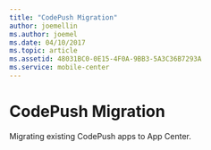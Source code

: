 ```yaml
---
title: "CodePush Migration"
author: joemellin
ms.author: joemel
ms.date: 04/10/2017
ms.topic: article
ms.assetid: 48031BC0-0E15-4F0A-9BB3-5A3C36B7293A
ms.service: mobile-center
---
```


# CodePush Migration

Migrating existing CodePush apps to App Center.

